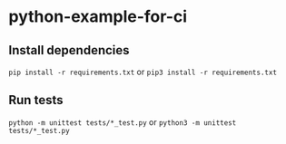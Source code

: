 # python-example-for-ci
## Install dependencies
`pip install -r requirements.txt` or `pip3 install -r requirements.txt`
## Run tests
`python -m unittest tests/*_test.py` or `python3 -m unittest tests/*_test.py` 
